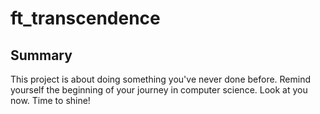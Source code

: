 # ft_transcendence

## Summary
This project is about doing something you've never done before. 
Remind yourself the beginning of your journey in computer science. 
Look at you now. Time to shine! 

